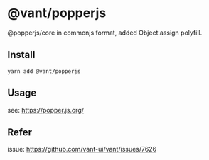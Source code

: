 # @vant/popperjs

@popperjs/core in commonjs format, added Object.assign polyfill.

## Install

```shell
yarn add @vant/popperjs
```

## Usage

see: https://popper.js.org/

## Refer

issue: https://github.com/vant-ui/vant/issues/7626
